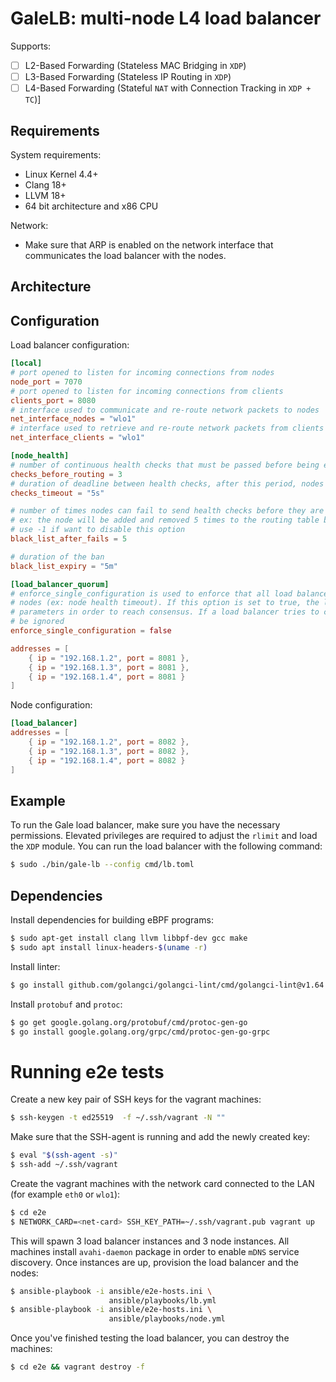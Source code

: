 # GaleLB: multi-node L4 load balancer

Supports: 
- [ ] L2-Based Forwarding (Stateless MAC Bridging in `XDP`)
- [ ] L3-Based Forwarding (Stateless IP Routing in `XDP`)
- [ ] L4-Based Forwarding (Stateful `NAT` with Connection Tracking in `XDP + TC`)]

## Requirements 
System requirements: 
* Linux Kernel 4.4+
* Clang 18+
* LLVM 18+
* 64 bit architecture and x86 CPU

Network: 
* Make sure that ARP is enabled on the network interface that communicates the load balancer with the nodes.

## Architecture

## Configuration
Load balancer configuration:
```toml
[local]
# port opened to listen for incoming connections from nodes
node_port = 7070
# port opened to listen for incoming connections from clients
clients_port = 8080
# interface used to communicate and re-route network packets to nodes
net_interface_nodes = "wlo1"
# interface used to retrieve and re-route network packets from clients 
net_interface_clients = "wlo1"

[node_health]
# number of continuous health checks that must be passed before being eligible for routing destination
checks_before_routing = 3
# duration of deadline between health checks, after this period, nodes will be removed from the routing ring
checks_timeout = "5s"

# number of times nodes can fail to send health checks before they are blacklisted
# ex: the node will be added and removed 5 times to the routing table before they will start to be completly ignored.
# use -1 if want to disable this option
black_list_after_fails = 5

# duration of the ban
black_list_expiry = "5m"

[load_balancer_quorum]
# enforce_single_configuration is used to enforce that all load balancers must have the same configuration regarding
# nodes (ex: node health timeout). If this option is set to true, the load balancers will have to contain the same
# parameters in order to reach consensus. If a load balancer tries to connect with a different configuration, it will
# be ignored
enforce_single_configuration = false

addresses = [
    { ip = "192.168.1.2", port = 8081 },
    { ip = "192.168.1.3", port = 8081 },
    { ip = "192.168.1.4", port = 8081 }
]
```

Node configuration:
```toml
[load_balancer]
addresses = [
    { ip = "192.168.1.2", port = 8082 },
    { ip = "192.168.1.3", port = 8082 },
    { ip = "192.168.1.4", port = 8082 }
]
```

## Example

To run the Gale load balancer, make sure you have the necessary permissions. Elevated privileges are required to adjust the `rlimit` and load the `XDP` module. You can run the load balancer with the following command:

```bash
$ sudo ./bin/gale-lb --config cmd/lb.toml
```


## Dependencies 
Install dependencies for building eBPF programs: 
```bash
$ sudo apt-get install clang llvm libbpf-dev gcc make
$ sudo apt install linux-headers-$(uname -r)
```

Install linter: 
```bash
$ go install github.com/golangci/golangci-lint/cmd/golangci-lint@v1.64.5
```

Install `protobuf` and `protoc`: 
```bash 
$ go get google.golang.org/protobuf/cmd/protoc-gen-go
$ go install google.golang.org/grpc/cmd/protoc-gen-go-grpc
```

# Running e2e tests 
Create a new key pair of SSH keys for the vagrant machines:
```bash
$ ssh-keygen -t ed25519  -f ~/.ssh/vagrant -N ""
```

Make sure that the SSH-agent is running and add the newly created key:
```bash
$ eval "$(ssh-agent -s)"
$ ssh-add ~/.ssh/vagrant
```

Create the vagrant machines with the network card connected to the LAN (for example `eth0` or `wlo1`):
```bash
$ cd e2e
$ NETWORK_CARD=<net-card> SSH_KEY_PATH=~/.ssh/vagrant.pub vagrant up
```

This will spawn 3 load balancer instances and 3 node instances. All machines install `avahi-daemon` package in order to 
enable `mDNS` service discovery. Once instances are up, provision the load balancer and the nodes:
```bash
$ ansible-playbook -i ansible/e2e-hosts.ini \
                      ansible/playbooks/lb.yml
$ ansible-playbook -i ansible/e2e-hosts.ini \
                      ansible/playbooks/node.yml
```





Once you've finished testing the load balancer, you can destroy the machines:
```bash
$ cd e2e && vagrant destroy -f
```